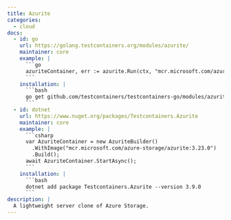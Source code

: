 ```yaml
---
title: Azurite
categories:
  - cloud
docs:
  - id: go
    url: https://golang.testcontainers.org/modules/azurite/
    maintainer: core
    example: |
      ```go
      azuriteContainer, err := azurite.Run(ctx, "mcr.microsoft.com/azure-storage/azurite:3.28.0")
      ```
    installation: |
      ```bash
      go get github.com/testcontainers/testcontainers-go/modules/azurite
      ```
  - id: dotnet
    url: https://www.nuget.org/packages/Testcontainers.Azurite
    maintainer: core
    example: |
      ```csharp
      var AzuriteContainer = new AzuriteBuilder()
        .WithImage("mcr.microsoft.com/azure-storage/azurite:3.23.0")
        .Build();
      await AzuriteContainer.StartAsync();
      ```
    installation: |
      ```bash
      dotnet add package Testcontainers.Azurite --version 3.9.0
      ```
description: |
  A lightweight server clone of Azure Storage.
---
```

